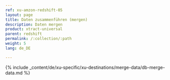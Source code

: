 ```yaml
---
ref: xu-amzon-redshift-05
layout: page
title: Daten zusammenführen (mergen)
description: Daten mergen
product: xtract-universal
parent: redshift
permalink: /:collection/:path
weight: 5
lang: de_DE

---
```


{% include _content/de/xu-specific/xu-destinations/merge-data/db-merge-data.md  %}
